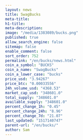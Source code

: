 ```yaml
---
layout: news
title: SwagBucks
meta-title: 
h1-title: 
meta-description: 
image: "/media/1383089/bucks.png"
published: true
allow_search_engine: false
sitemap: false
enable_comment: false
sort_order: 752
permalink: "/en/bucks/news.html"
coin_a_symbol: "BUCKS"
coin_a_name: "SwagBucks"
coin_a_lower_case: "bucks"
price_usd: "3.94267"
price_btc: "0.00033556"
24h_volume_usd: "4368.53"
market_cap_usd: "348601.0"
total_supply: "348601.0"
available_supply: "348601.0"
percent_change_1h: "0.45"
percent_change_24h: "8.96"
percent_change_7d: "21.07"
last_updated: "1517140747"
parent-url: "/en/bucks/"
author: Sam
---
```


